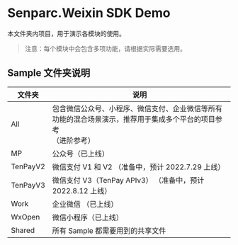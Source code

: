 # Senparc.Weixin SDK Demo

本文件夹内项目，用于演示各模块的使用。

> 注意：每个模块中会包含多项功能，请根据实际需要选用。

## Sample 文件夹说明

|      文件夹    |           说明            |
|---------------|---------------------------|
|   All         |   包含微信公众号、小程序、微信支付、企业微信等所有功能的混合场景演示，推荐用于集成多个平台的项目参考<br />（进阶参考）
|   MP          |   公众号（已上线）
|   TenPayV2    |   微信支付 V1 和 V2 （准备中，预计 2022.7.29 上线）
|   TenPayV3    |   微信支付 V3（TenPay APIv3） （准备中，预计 2022.8.12 上线）
|   Work        |   企业微信 （已上线）
|   WxOpen      |   微信小程序（已上线）
|   Shared      |   所有 Sample 都需要用到的共享文件
